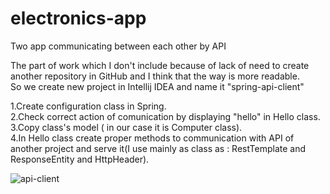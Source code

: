 # electronics-app
Two app communicating between each other by API<br/>

The part of work which I don't include because of lack of need to create another repository in GitHub and I think that the way is more readable.<br/>So we create new project in Intellij IDEA and name it "spring-api-client"

1.Create configuration class in Spring.<br/>
2.Check correct action of comunication by displaying "hello" in Hello class.<br/>
3.Copy class's model ( in our case it is Computer class).<br/>
4.In Hello class create proper methods to communication with API of another project and serve it(I use mainly as class as : RestTemplate and ResponseEntity and HttpHeader).<br/>

![api-client](https://user-images.githubusercontent.com/46823541/82440672-0608bb80-9a9d-11ea-9b91-4947086220a4.jpg)

